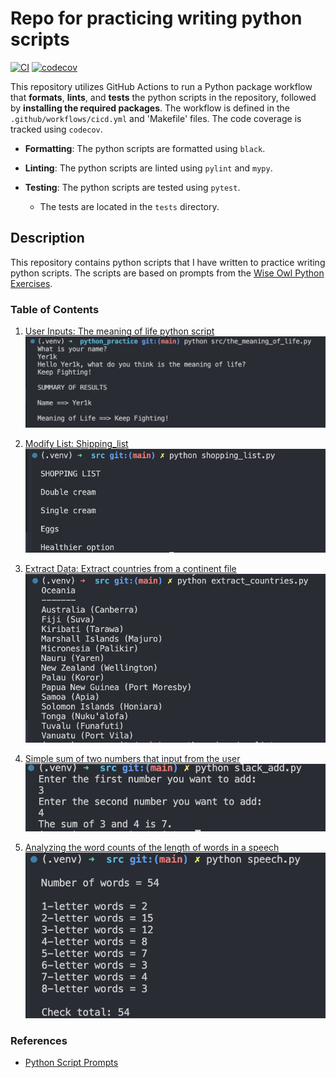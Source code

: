 # Repo for practicing writing python scripts
[![CI](https://github.com/Yer1k/python_practice/actions/workflows/cicd.yml/badge.svg?branch=main)](https://github.com/Yer1k/python_practice/actions/workflows/cicd.yml)
[![codecov](https://codecov.io/github/Yer1k/python_practice/branch/main/graph/badge.svg?token=Q7RU0K2TQS)](https://codecov.io/github/Yer1k/python_practice)

This repository utilizes GitHub Actions to run a Python package workflow that **formats**, **lints**, and **tests** the python scripts in the repository, followed by **installing the required packages**. The workflow is defined in the `.github/workflows/cicd.yml` and 'Makefile' files. The code coverage is tracked using `codecov`.

- **Formatting**: The python scripts are formatted using `black`.

- **Linting**: The python scripts are linted using `pylint` and `mypy`.

- **Testing**: The python scripts are tested using `pytest`.
    - The tests are located in the `tests` directory.


## Description
This repository contains python scripts that I have written to practice writing python scripts. The scripts are based on prompts from the [Wise Owl Python Exercises](https://www.wiseowl.co.uk/python/exercises/python/).

### Table of Contents
1. [User Inputs: The meaning of life python script](./src/theMeaningofLife.py)
    ![The meaning of life python output](./screenshots/the_meaning_of_life_output.png)

1. [Modify List: Shipping_list](./src/shopping_list.py)
    ![Shopping list output](./screenshots/shopping_list_output.png)

1. [Extract Data: Extract countries from a continent file](./src/extract_countries.py)
    ![Extract countries output](./screenshots/extract_countries_output.png)

1. [Simple sum of two numbers that input from the user](./src/slack_add.py)
    ![Simple sum output](./screenshots/slack_add_output.png)

1. [Analyzing the word counts of the length of words in a speech](./src/speech.py)
    ![Speech output](./screenshots/speech_output.png)

### References
- [Python Script Prompts](https://www.wiseowl.co.uk/python/exercises/python/)